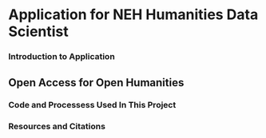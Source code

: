 # Application for NEH Humanities Data Scientist 

### Introduction to Application




## Open Access for Open Humanities




### Code and Processess Used In This Project 


### Resources and Citations

 


